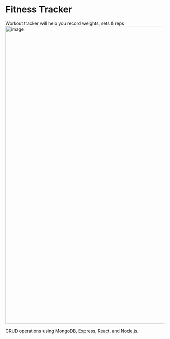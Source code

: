 # Fitness Tracker
Workout tracker will help you record weights, sets &amp; reps
<img width="942" alt="image" src="https://user-images.githubusercontent.com/122310083/228061653-41f1de2a-719a-4bde-bfbe-ae2e5d3c5e8e.png">

CRUD operations using MongoDB, Express, React, and Node.js.
